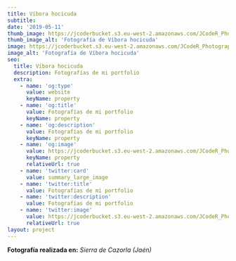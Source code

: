 ```yaml
---
title: Víbora hocicuda
subtitle:
date: '2019-05-11'
thumb_image: https://jcoderbucket.s3.eu-west-2.amazonaws.com/JCodeR_Photography/mini-reptil-1.jpg
thumb_image_alt: 'Fotografía de Víbora hocicuda'
image: https://jcoderbucket.s3.eu-west-2.amazonaws.com/JCodeR_Photography/mini-reptil-1.jpg
image_alt: 'Fotografía de Víbora hocicuda'
seo:
  title: Víbora hocicuda
  description: Fotografías de mi portfolio
  extra:
    - name: 'og:type'
      value: website
      keyName: property
    - name: 'og:title'
      value: Fotografías de mi portfolio
      keyName: property
    - name: 'og:description'
      value: Fotografías de mi portfolio
      keyName: property
    - name: 'og:image'
      value: https://jcoderbucket.s3.eu-west-2.amazonaws.com/JCodeR_Photography/mini-reptil-1.jpg
      keyName: property
      relativeUrl: true
    - name: 'twitter:card'
      value: summary_large_image
    - name: 'twitter:title'
      value: Fotografías de mi portfolio
    - name: 'twitter:description'
      value: Fotografías de mi portfolio
    - name: 'twitter:image'
      value: https://jcoderbucket.s3.eu-west-2.amazonaws.com/JCodeR_Photography/mini-reptil-1.jpg
      relativeUrl: true
layout: project
---
```


**Fotografía realizada en:**  *Sierra de Cazorla (Jaén)*